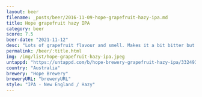 ```yaml
---
layout: beer
filename: _posts/beer/2016-11-09-hope-grapefruit-hazy-ipa.md
title: Hope grapefruit hazy IPA
category: beer
score: 7.5
beer-date: "2021-11-12"
desc: "Lots of grapefruit flavour and smell. Makes it a bit bitter but still a good IPA"
permalink: /beer/:title.html
img: /img/list/hope-grapefruit-hazy-ipa.jpeg
untappd: "https://untappd.com/b/hope-brewery-grapefruit-hazy-ipa/3324932"
country: "Australia"
brewery: "Hope Brewery"
breweryURL: "breweryURL"
style: "IPA - New England / Hazy"
---
```

